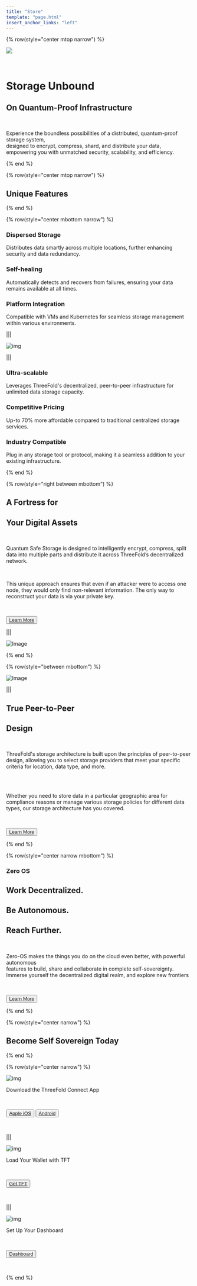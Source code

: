 ```yaml
---
title: "Store"
template: "page.html"
insert_anchor_links: "left"
---
```


<!-- section 1 (header) -->


{% row(style="center mtop narrow") %}

![](store_header.png#medium)

<br>

# Storage Unbound 
## On Quantum-Proof Infrastructure

<br>

Experience the boundless possibilities of a distributed, quantum-proof storage system, 
<br>
designed to encrypt, compress, shard, and distribute your data,
 <br>
empowering you with unmatched security, scalability, and efficiency.

{% end %}


<!-- section 2 (INTERCONNECTED) -->

{% row(style="center mtop narrow") %}

## Unique **Features**

{% end %}

{% row(style="center mbottom narrow") %}

### Dispersed Storage
Distributes data smartly across multiple locations, further enhancing security and data redundancy.

### Self-healing 
Automatically detects and recovers from failures, ensuring your data remains available at all times.

### Platform Integration
Compatible with VMs and Kubernetes for seamless storage management within various environments.

|||

![img](cloud.png#medium)

|||

### Ultra-scalable
Leverages ThreeFold's decentralized, peer-to-peer infrastructure for unlimited data storage capacity.

### Competitive Pricing
Up-to 70% more affordable compared to traditional centralized storage services.

### Industry Compatible
Plug in any storage tool or protocol, making it a seamless addition to your existing infrastructure.

{% end %}

<!-- section 6 (GETTING STARTED) -->

{% row(style="right between mbottom") %}

## A Fortress for 
## Your **Digital Assets**

<br>

Quantum Safe Storage is designed to intelligently encrypt, compress,  split data into multiple parts and distribute it across ThreeFold’s decentralized network. 

<br>

This unique approach ensures that even if an attacker were to access one node, they would only find non-relevant information. The only way to reconstruct your data is via your private key.

<br>

<button>[Learn More](https://library.threefold.me/info/threefold#/technology/qsss/threefold__qsss_home)</button>

|||


![Image](grid_people.jpeg#mx-auto)


{% end %}

<!-- section 7 (REVOLUTION) -->

{% row(style="between mbottom") %}

![Image](grid_decenter.jpg#mx-auto)

|||

## True **Peer-to-Peer**
## Design

<br>

ThreeFold's storage architecture is built upon the principles of peer-to-peer design, allowing you to select storage providers that meet your specific criteria for location, data type, and more. 

<br>
<br>

Whether you need to store data in a particular geographic area for compliance reasons or manage various storage policies for different data types, our storage architecture has you covered.

<br>

<button>[Learn More](https://library.threefold.me/info/threefold#/tfgrid/threefold__grid_concepts?id=what-does-peer-to-peer-mean)</button>

{% end %}

{% row(style="center narrow mbottom") %}

### Zero OS

## Work Decentralized.
## Be Autonomous.
## Reach Further.

<br>

Zero-OS makes the things you do on the cloud even better, with powerful autonomous <br>
features to build, share and collaborate in complete self-sovereignty. <br>Immerse yourself the decentralized digital realm, and explore new frontiers

<br>

<button>[Learn More](https://library.threefold.me/info/threefold#/technology/threefold__zos)</button>

{% end %}

{% row(style="center narrow") %}

## Become Self Sovereign Today

{% end %}

{% row(style="center narrow") %}

![img](down.png#medium)

Download the ThreeFold Connect App

<br>

<button>[Apple iOS](https://apps.apple.com/to/app/threefold-connect/id1459845885)</button>
<button>[Android](https://play.google.com/store/apps/details?id=org.jimber.threebotlogin)</button>

<br>

|||

![img](top.png#medium)


Load Your Wallet with TFT

<br>

<button>[Get TFT](https://library.threefold.me/info/threefold#/tokens/threefold__token_howtos)</button>

<br>

|||

![img](st.png#medium)


Set Up Your Dashboard

<br>

<button>[Dashboard](https://dashboard.grid.tf/)</button>

<br>

{% end %}